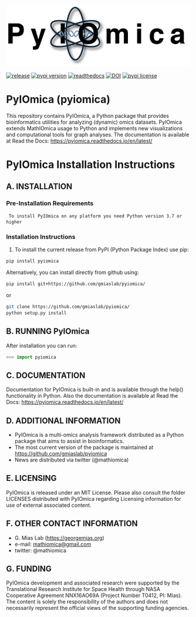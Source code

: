 ![logo](https://raw.githubusercontent.com/gmiaslab/pyiomica/master/pyiomica/data/PyIOmica.png)

[![release](https://img.shields.io/github/v/release/gmiaslab/pyiomica?logo=github)](https://github.com/gmiaslab/pyiomica)
[![pypi version](https://img.shields.io/pypi/v/pyiomica?logo=pypi)](https://pypi.org/project/pyiomica)
[![readthedocs](https://readthedocs.org/projects/pyiomica/badge/?version=latest&style=flat)](https://pyiomica.readthedocs.io)
[![DOI](https://zenodo.org/badge/DOI/10.5281/zenodo.4399955.svg)](https://doi.org/10.5281/zenodo.4399955)
[![pypi license](https://img.shields.io/pypi/l/pyiomica)](https://pypi.org/project/pyiomica)


# PyIOmica (pyiomica)
This repository contains PyIOmica, a Python package that provides bioinformatics utilities for analyzing (dynamic) omics datasets. PyIOmica extends MathIOmica usage to Python and implements new visualizations and computational tools for graph analyses. The documentation is available at Read the Docs: https://pyiomica.readthedocs.io/en/latest/

# PyIOmica Installation Instructions

## A. INSTALLATION 
  
### Pre-Installation Requirements

     To install PyIOmica on any platform you need Python version 3.7 or higher
  
### Installation Instructions

1. To install the current release from PyPI (Python Package Index) use pip:

```bash
pip install pyiomica
```

Alternatively, you can install directly from github using:
```bash
pip install git+https://github.com/gmiaslab/pyiomica/
```

or

```bash
git clone https://github.com/gmiaslab/pyiomica/
python setup.py install
```


## B. RUNNING PyIOmica

After installation you can run:

```python
>>> import pyiomica
```

## C. DOCUMENTATION

Documentation for PyIOmica is built-in and is available through the help() functionality in Python.
Also the documentation is available at Read the Docs: https://pyiomica.readthedocs.io/en/latest/

## D. ADDITIONAL INFORMATION

* PyIOmica is a multi-omics analysis framework distributed as a Python package that aims to assist in bioinformatics.
* The most current version of the package is maintained at
<https://github.com/gmiaslab/pyiomica>
* News are distributed via twitter (@mathiomica)

## E. LICENSING

PyIOmica is released under an MIT License. Please also consult the folder LICENSES distributed with PyIOmica regarding Licensing information for use of external associated content.

## F. OTHER CONTACT INFORMATION

* G. Mias Lab (https://georgemias.org)
* e-mail: mathiomica@gmail.com
* twitter: @mathiomica

## G. FUNDING

PyIOmica development and associated research were supported by the Translational Research Institute 
for Space Health through NASA Cooperative Agreement NNX16AO69A (Project Number T0412, PI: Mias). 
The content is solely the responsibility of the authors and does not necessarily 
represent the official views of the supporting funding agencies.
